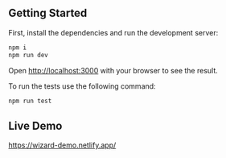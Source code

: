 ## Getting Started

First, install the dependencies and run the development server:

```bash
npm i
npm run dev
```

Open [http://localhost:3000](http://localhost:3000) with your browser to see the result.

To run the tests use the following command:

```bash
npm run test
```

## Live Demo

https://wizard-demo.netlify.app/
